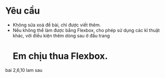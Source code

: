 # Yêu cầu

- Không sửa xoá đề bài, chỉ được viết thêm.
- Nếu không thể làm được bằng Flexbox, cho phép sử dụng các kĩ thuật khác, với điều kiện thêm dòng sau ở đầu trang <h1>Em chịu thua Flexbox.</h1>

bai 2,6,10 lam sau
